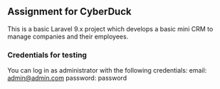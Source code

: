 ## Assignment for CyberDuck

This is a basic Laravel 9.x project which develops a basic mini CRM to manage companies and their employees.

### Credentials for testing
You can log in as administrator with the following credentials:
email: admin@admin.com
password: password